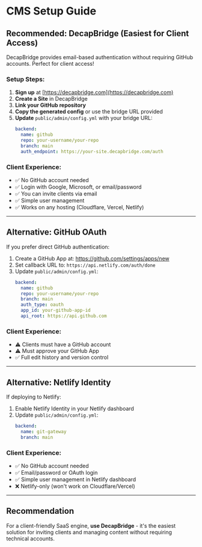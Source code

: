 # CMS Setup Guide

## Recommended: DecapBridge (Easiest for Client Access)

DecapBridge provides email-based authentication without requiring GitHub accounts. Perfect for client access!

### Setup Steps:

1. **Sign up** at [https://decapbridge.com](https://decapbridge.com)
2. **Create a Site** in DecapBridge
3. **Link your GitHub repository**
4. **Copy the generated config** or use the bridge URL provided
5. **Update** `public/admin/config.yml` with your bridge URL:
   ```yaml
   backend:
     name: github
     repo: your-username/your-repo
     branch: main
     auth_endpoint: https://your-site.decapbridge.com/auth
   ```

### Client Experience:
- ✅ No GitHub account needed
- ✅ Login with Google, Microsoft, or email/password
- ✅ You can invite clients via email
- ✅ Simple user management
- ✅ Works on any hosting (Cloudflare, Vercel, Netlify)

---

## Alternative: GitHub OAuth

If you prefer direct GitHub authentication:

1. Create a GitHub App at: https://github.com/settings/apps/new
2. Set callback URL to: `https://api.netlify.com/auth/done`
3. Update `public/admin/config.yml`:
   ```yaml
   backend:
     name: github
     repo: your-username/your-repo
     branch: main
     auth_type: oauth
     app_id: your-github-app-id
     api_root: https://api.github.com
   ```

### Client Experience:
- ⚠️ Clients must have a GitHub account
- ⚠️ Must approve your GitHub App
- ✅ Full edit history and version control

---

## Alternative: Netlify Identity

If deploying to Netlify:

1. Enable Netlify Identity in your Netlify dashboard
2. Update `public/admin/config.yml`:
   ```yaml
   backend:
     name: git-gateway
     branch: main
   ```

### Client Experience:
- ✅ No GitHub account needed
- ✅ Email/password or OAuth login
- ✅ Simple user management in Netlify dashboard
- ❌ Netlify-only (won't work on Cloudflare/Vercel)

---

## Recommendation

For a client-friendly SaaS engine, **use DecapBridge** - it's the easiest solution for inviting clients and managing content without requiring technical accounts.

